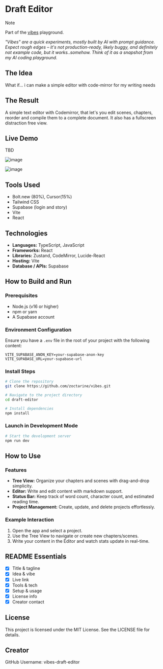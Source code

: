 # Draft Editor

> [!NOTE] 
> Part of the [vibes](https://github.com/vibes) playground.
>
> *"Vibes" are a quick experiments, mostly built by AI with prompt guidance. Expect rough edges – it's not production-ready, likely buggy, and definitely not example code, but it works..somehow. Think of it as a snapshot from my AI coding playground.*

## The Idea
What if... i can make a simple editor with code-mirror for my writing needs


## The Result
A simple text editor with Codemirror, that let's you edit scenes, chapters, reorder and compile them to a complete document. It also has a fullscreen distraction free view.


## Live Demo
TBD 

![image](https://github.com/user-attachments/assets/589796e3-aca8-4257-9ca1-8a3101e429df)

![image](https://github.com/user-attachments/assets/ef0ae482-ea7a-4d73-b9ea-26fb30d18a50)


## Tools Used
- Bolt.new (80%), Cursor(15%)
- Tailwind CSS
- Supabase (login and story)
- Vite
- React

## Technologies
- **Languages:** TypeScript, JavaScript
- **Frameworks:** React
- **Libraries:** Zustand, CodeMirror, Lucide-React
- **Hosting:** Vite
- **Database / APIs:** Supabase

## How to Build and Run
### Prerequisites
- Node.js (v16 or higher)
- npm or yarn
- A Supabase account

### Environment Configuration
Ensure you have a `.env` file in the root of your project with the following content:
```env
VITE_SUPABASE_ANON_KEY=your-supabase-anon-key
VITE_SUPABASE_URL=your-supabase-url
```

### Install Steps
```bash
# Clone the repository
git clone https://github.com/zoctarine/vibes.git

# Navigate to the project directory
cd draft-editor

# Install dependencies
npm install
```

### Launch in Development Mode
```bash
# Start the development server
npm run dev
```

## How to Use
### Features
- **Tree View:** Organize your chapters and scenes with drag-and-drop simplicity.
- **Editor:** Write and edit content with markdown support.
- **Status Bar:** Keep track of word count, character count, and estimated reading time.
- **Project Management:** Create, update, and delete projects effortlessly.

### Example Interaction
1. Open the app and select a project.
2. Use the Tree View to navigate or create new chapters/scenes.
3. Write your content in the Editor and watch stats update in real-time.

## README Essentials
- [x] Title & tagline
- [x] Idea & vibe
- [x] Live link
- [x] Tools & tech
- [x] Setup & usage
- [x] License info
- [x] Creator contact

## License
This project is licensed under the MIT License. See the LICENSE file for details.

## Creator
GitHub Username: vibes-draft-editor
